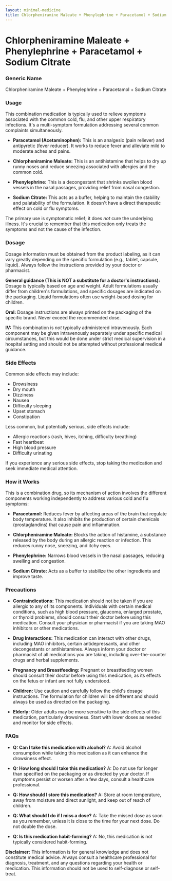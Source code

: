 ```yaml
---
layout: minimal-medicine
title: Chlorpheniramine Maleate + Phenylephrine + Paracetamol + Sodium Citrate
---
```


# Chlorpheniramine Maleate + Phenylephrine + Paracetamol + Sodium Citrate
### Generic Name
Chlorpheniramine Maleate + Phenylephrine + Paracetamol + Sodium Citrate


### Usage

This combination medication is typically used to relieve symptoms associated with the common cold, flu, and other upper respiratory infections.  It's a multi-symptom formulation addressing several common complaints simultaneously.

* **Paracetamol (Acetaminophen):** This is an analgesic (pain reliever) and antipyretic (fever reducer). It works to reduce fever and alleviate mild to moderate aches and pains.

* **Chlorpheniramine Maleate:** This is an antihistamine that helps to dry up runny noses and reduce sneezing associated with allergies and the common cold.

* **Phenylephrine:** This is a decongestant that shrinks swollen blood vessels in the nasal passages, providing relief from nasal congestion.

* **Sodium Citrate:** This acts as a buffer, helping to maintain the stability and palatability of the formulation.  It doesn't have a direct therapeutic effect on cold or flu symptoms.


The primary use is symptomatic relief; it does *not* cure the underlying illness.  It's crucial to remember that this medication only treats the symptoms and not the cause of the infection.


### Dosage

Dosage information must be obtained from the product labeling, as it can vary greatly depending on the specific formulation (e.g., tablet, capsule, liquid).  Always follow the instructions provided by your doctor or pharmacist.  

**General guidance (This is NOT a substitute for a doctor's instructions):**  Dosage is typically based on age and weight.  Adult formulations usually differ from children's formulations, and specific dosages are indicated on the packaging.  Liquid formulations often use weight-based dosing for children.

**Oral:** Dosage instructions are always printed on the packaging of the specific brand.  Never exceed the recommended dose.

**IV:** This combination is *not* typically administered intravenously.  Each component may be given intravenously separately under specific medical circumstances, but this would be done under strict medical supervision in a hospital setting and should not be attempted without professional medical guidance.


### Side Effects

Common side effects may include:

* Drowsiness
* Dry mouth
* Dizziness
* Nausea
* Difficulty sleeping
* Upset stomach
* Constipation

Less common, but potentially serious, side effects include:

* Allergic reactions (rash, hives, itching, difficulty breathing)
* Fast heartbeat
* High blood pressure
* Difficulty urinating

If you experience any serious side effects, stop taking the medication and seek immediate medical attention.


### How it Works

This is a combination drug, so its mechanism of action involves the different components working independently to address various cold and flu symptoms:

* **Paracetamol:** Reduces fever by affecting areas of the brain that regulate body temperature. It also inhibits the production of certain chemicals (prostaglandins) that cause pain and inflammation.

* **Chlorpheniramine Maleate:** Blocks the action of histamine, a substance released by the body during an allergic reaction or infection. This reduces runny nose, sneezing, and itchy eyes.

* **Phenylephrine:**  Narrows blood vessels in the nasal passages, reducing swelling and congestion.

* **Sodium Citrate:** Acts as a buffer to stabilize the other ingredients and improve taste.


### Precautions

* **Contraindications:** This medication should not be taken if you are allergic to any of its components.  Individuals with certain medical conditions, such as high blood pressure, glaucoma, enlarged prostate, or thyroid problems, should consult their doctor before using this medication.  Consult your physician or pharmacist if you are taking MAO inhibitors or other medications.

* **Drug Interactions:** This medication can interact with other drugs, including MAO inhibitors, certain antidepressants, and other decongestants or antihistamines.  Always inform your doctor or pharmacist of all medications you are taking, including over-the-counter drugs and herbal supplements.

* **Pregnancy and Breastfeeding:** Pregnant or breastfeeding women should consult their doctor before using this medication, as its effects on the fetus or infant are not fully understood.

* **Children:**  Use caution and carefully follow the child's dosage instructions.  The formulation for children will be different and should always be used as directed on the packaging.

* **Elderly:**  Older adults may be more sensitive to the side effects of this medication, particularly drowsiness.  Start with lower doses as needed and monitor for side effects.


### FAQs

* **Q: Can I take this medication with alcohol?** A: Avoid alcohol consumption while taking this medication as it can enhance the drowsiness effect.

* **Q: How long should I take this medication?** A: Do not use for longer than specified on the packaging or as directed by your doctor.  If symptoms persist or worsen after a few days, consult a healthcare professional.

* **Q: How should I store this medication?** A: Store at room temperature, away from moisture and direct sunlight, and keep out of reach of children.

* **Q: What should I do if I miss a dose?** A: Take the missed dose as soon as you remember, unless it is close to the time for your next dose.  Do not double the dose.

* **Q: Is this medication habit-forming?** A: No, this medication is not typically considered habit-forming.


**Disclaimer:** This information is for general knowledge and does not constitute medical advice.  Always consult a healthcare professional for diagnosis, treatment, and any questions regarding your health or medication.  This information should not be used to self-diagnose or self-treat.
